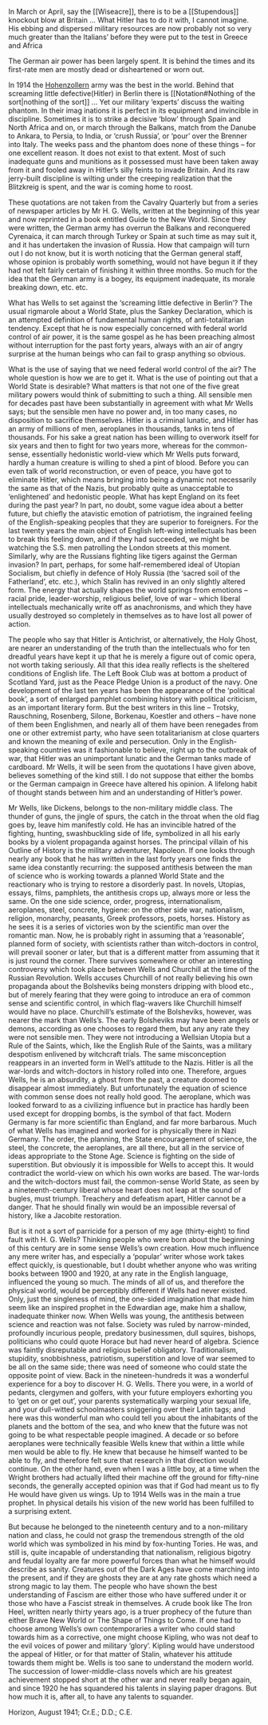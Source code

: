 In March or April, say the [[Wiseacre]], there is to be a [[Stupendous]] knockout blow at Britain … What Hitler has to do it with, I cannot imagine. His ebbing and dispersed military resources are now probably not so very much greater than the Italians’ before they were put to the test in Greece and Africa

The German air power has been largely spent. It is behind the times and its first-rate men are mostly dead or disheartened or worn out.

In 1914 the [Hohenzollern](https://en.wikipedia.org/wiki/House_of_Hohenzollern) army was the best in the world. Behind that screaming little defective(Hitler) in Berlin there is [[Notation#Nothing of the sort|nothing of the sort]] … Yet our military ‘experts’ discuss the waiting phantom. In their imag inations it is perfect in its equipment and invincible in discipline. Sometimes it is to strike a decisive ‘blow’ through Spain and North Africa and on, or march through the Balkans, match from the Danube to Ankara, to Persia, to India, or ‘crush Russia’, or ‘pour’ over the Brenner into Italy. The weeks pass and the phantom does none of these things – for one excellent reason. It does not exist to that extent. Most of such inadequate guns and munitions as it possessed must have been taken away from it and fooled away in Hitler’s silly feints to invade Britain. And its raw jerry-built discipline is wilting under the creeping realization that the Blitzkreig is spent, and the war is coming home to roost.

These quotations are not taken from the Cavalry Quarterly but from a series of newspaper articles by Mr H. G. Wells, written at the beginning of this year and now reprinted in a book entitled Guide to the New World. Since they were written, the German army has overrun the Balkans and reconquered Cyrenaica, it can march through Turkey or Spain at such time as may suit it, and it has undertaken the invasion of Russia. How that campaign will turn out I do not know, but it is worth noticing that the German general staff, whose opinion is probably worth something, would not have begun it if they had not felt fairly certain of finishing it within three months. So much for the idea that the German army is a bogey, its equipment inadequate, its morale breaking down, etc. etc.

What has Wells to set against the ‘screaming little defective in Berlin’? The usual rigmarole about a World State, plus the Sankey Declaration, which is an attempted definition of fundamental human rights, of anti-totalitarian tendency. Except that he is now especially concerned with federal world control of air power, it is the same gospel as he has been preaching almost without interruption for the past forty years, always with an air of angry surprise at the human beings who can fail to grasp anything so obvious.

What is the use of saying that we need federal world control of the air? The whole question is how we are to get it. What is the use of pointing out that a World State is desirable? What matters is that not one of the five great military powers would think of submitting to such a thing. All sensible men for decades past have been substantially in agreement with what Mr Wells says; but the sensible men have no power and, in too many cases, no disposition to sacrifice themselves. Hitler is a criminal lunatic, and Hitler has an army of millions of men, aeroplanes in thousands, tanks in tens of thousands. For his sake a great nation has been willing to overwork itself for six years and then to fight for two years more, whereas for the common-sense, essentially hedonistic world-view which Mr Wells puts forward, hardly a human creature is willing to shed a pint of blood. Before you can even talk of world reconstruction, or even of peace, you have got to eliminate Hitler, which means bringing into being a dynamic not necessarily the same as that of the Nazis, but probably quite as unacceptable to ‘enlightened’ and hedonistic people. What has kept England on its feet during the past year? In part, no doubt, some vague idea about a better future, but chiefly the atavistic emotion of patriotism, the ingrained feeling of the English-speaking peoples that they are superior to foreigners. For the last twenty years the main object of English left-wing intellectuals has been to break this feeling down, and if they had succeeded, we might be watching the S.S. men patrolling the London streets at this moment. Similarly, why are the Russians fighting like tigers against the German invasion? In part, perhaps, for some half-remembered ideal of Utopian Socialism, but chiefly in defence of Holy Russia (the ‘sacred soil of the Fatherland’, etc. etc.), which Stalin has revived in an only slightly altered form. The energy that actually shapes the world springs from emotions – racial pride, leader-worship, religious belief, love of war – which liberal intellectuals mechanically write off as anachronisms, and which they have usually destroyed so completely in themselves as to have lost all power of action.

The people who say that Hitler is Antichrist, or alternatively, the Holy Ghost, are nearer an understanding of the truth than the intellectuals who for ten dreadful years have kept it up that he is merely a figure out of comic opera, not worth taking seriously. All that this idea really reflects is the sheltered conditions of English life. The Left Book Club was at bottom a product of Scotland Yard, just as the Peace Pledge Union is a product of the navy. One development of the last ten years has been the appearance of the ‘political book’, a sort of enlarged pamphlet combining history with political criticism, as an important literary form. But the best writers in this line – Trotsky, Rauschning, Rosenberg, Silone, Borkenau, Koestler and others – have none of them been Englishmen, and nearly all of them have been renegades from one or other extremist party, who have seen totalitarianism at close quarters and known the meaning of exile and persecution. Only in the English-speaking countries was it fashionable to believe, right up to the outbreak of war, that Hitler was an unimportant lunatic and the German tanks made of cardboard. Mr Wells, it will be seen from the quotations I have given above, believes something of the kind still. I do not suppose that either the bombs or the German campaign in Greece have altered his opinion. A lifelong habit of thought stands between him and an understanding of Hitler’s power.

Mr Wells, like Dickens, belongs to the non-military middle class. The thunder of guns, the jingle of spurs, the catch in the throat when the old flag goes by, leave him manifestly cold. He has an invincible hatred of the fighting, hunting, swashbuckling side of life, symbolized in all his early books by a violent propaganda against horses. The principal villain of his Outline of History is the military adventurer, Napoleon. If one looks through nearly any book that he has written in the last forty years one finds the same idea constantly recurring: the supposed antithesis between the man of science who is working towards a planned World State and the reactionary who is trying to restore a disorderly past. In novels, Utopias, essays, films, pamphlets, the antithesis crops up, always more or less the same. On the one side science, order, progress, internationalism, aeroplanes, steel, concrete, hygiene: on the other side war, nationalism, religion, monarchy, peasants, Greek professors, poets, horses. History as he sees it is a series of victories won by the scientific man over the romantic man. Now, he is probably right in assuming that a ‘reasonable’, planned form of society, with scientists rather than witch-doctors in control, will prevail sooner or later, but that is a different matter from assuming that it is just round the corner. There survives somewhere or other an interesting controversy which took place between Wells and Churchill at the time of the Russian Revolution. Wells accuses Churchill of not really believing his own propaganda about the Bolsheviks being monsters dripping with blood etc., but of merely fearing that they were going to introduce an era of common sense and scientific control, in which flag-wavers like Churchill himself would have no place. Churchill’s estimate of the Bolsheviks, however, was nearer the mark than Wells’s. The early Bolsheviks may have been angels or demons, according as one chooses to regard them, but any any rate they were not sensible men. They were not introducing a Wellsian Utopia but a Rule of the Saints, which, like the English Rule of the Saints, was a military despotism enlivened by witchcraft trials. The same misconception reappears in an inverted form in Well’s attitude to the Nazis. Hitler is all the war-lords and witch-doctors in history rolled into one. Therefore, argues Wells, he is an absurdity, a ghost from the past, a creature doomed to disappear almost immediately. But unfortunately the equation of science with common sense does not really hold good. The aeroplane, which was looked forward to as a civilizing influence but in practice has hardly been used except for dropping bombs, is the symbol of that fact. Modern Germany is far more scientific than England, and far more barbarous. Much of what Wells has imagined and worked for is physically there in Nazi Germany. The order, the planning, the State encouragement of science, the steel, the concrete, the aeroplanes, are all there, but all in the service of ideas appropriate to the Stone Age. Science is fighting on the side of superstition. But obviously it is impossible for Wells to accept this. It would contradict the world-view on which his own works are based. The war-lords and the witch-doctors must fail, the common-sense World State, as seen by a nineteenth-century liberal whose heart does not leap at the sound of bugles, must triumph. Treachery and defeatism apart, Hitler cannot be a danger. That he should finally win would be an impossible reversal of history, like a Jacobite restoration.

But is it not a sort of parricide for a person of my age (thirty-eight) to find fault with H. G. Wells? Thinking people who were born about the beginning of this century are in some sense Wells’s own creation. How much influence any mere writer has, and especially a ‘popular’ writer whose work takes effect quickly, is questionable, but I doubt whether anyone who was writing books between 1900 and 1920, at any rate in the English language, influenced the young so much. The minds of all of us, and therefore the physical world, would be perceptibly different if Wells had never existed. Only, just the singleness of mind, the one-sided imagination that made him seem like an inspired prophet in the Edwardian age, make him a shallow, inadequate thinker now. When Wells was young, the antithesis between science and reaction was not false. Society was ruled by narrow-minded, profoundly incurious people, predatory businessmen, dull squires, bishops, politicians who could quote Horace but had never heard of algebra. Science was faintly disreputable and religious belief obligatory. Traditionalism, stupidity, snobbishness, patriotism, superstition and love of war seemed to be all on the same side; there was need of someone who could state the opposite point of view. Back in the nineteen-hundreds it was a wonderful experience for a boy to discover H. G. Wells. There you were, in a world of pedants, clergymen and golfers, with your future employers exhorting you to ‘get on or get out’, your parents systematically warping your sexual life, and your dull-witted schoolmasters sniggering over their Latin tags; and here was this wonderful man who could tell you about the inhabitants of the planets and the bottom of the sea, and who knew that the future was not going to be what respectable people imagined. A decade or so before aeroplanes were technically feasible Wells knew that within a little while men would be able to fly. He knew that because he himself wanted to be able to fly, and therefore felt sure that research in that direction would continue. On the other hand, even when I was a little boy, at a time when the Wright brothers had actually lifted their machine off the ground for fifty-nine seconds, the generally accepted opinion was that if God had meant us to fly He would have given us wings. Up to 1914 Wells was in the main a true prophet. In physical details his vision of the new world has been fulfilled to a surprising extent.

But because he belonged to the nineteenth century and to a non-military nation and class, he could not grasp the tremendous strength of the old world which was symbolized in his mind by fox-hunting Tories. He was, and still is, quite incapable of understanding that nationalism, religious bigotry and feudal loyalty are far more powerful forces than what he himself would describe as sanity. Creatures out of the Dark Ages have come marching into the present, and if they are ghosts they are at any rate ghosts which need a strong magic to lay them. The people who have shown the best understanding of Fascism are either those who have suffered under it or those who have a Fascist streak in themselves. A crude book like The Iron Heel, written nearly thirty years ago, is a truer prophecy of the future than either Brave New World or The Shape of Things to Come. If one had to choose among Wells’s own contemporaries a writer who could stand towards him as a corrective, one might choose Kipling, who was not deaf to the evil voices of power and military ‘glory’. Kipling would have understood the appeal of Hitler, or for that matter of Stalin, whatever his attitude towards them might be. Wells is too sane to understand the modern world. The succession of lower-middle-class novels which are his greatest achievement stopped short at the other war and never really began again, and since 1920 he has squandered his talents in slaying paper dragons. But how much it is, after all, to have any talents to squander.

Horizon, August 1941; Cr.E.; D.D.; C.E.